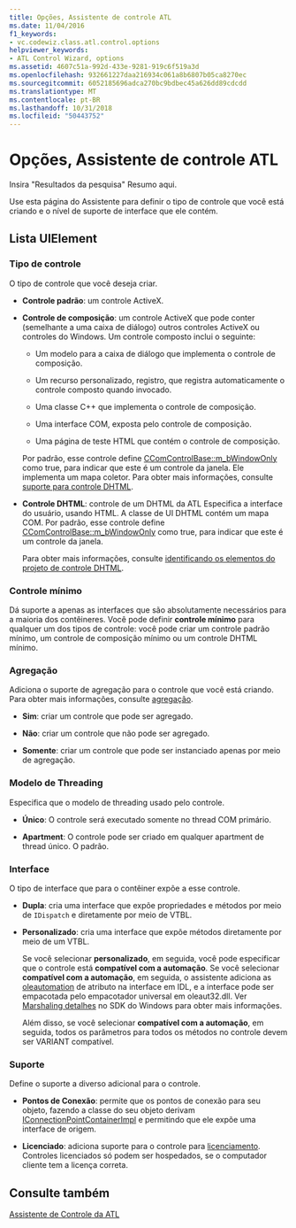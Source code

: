 ```yaml
---
title: Opções, Assistente de controle ATL
ms.date: 11/04/2016
f1_keywords:
- vc.codewiz.class.atl.control.options
helpviewer_keywords:
- ATL Control Wizard, options
ms.assetid: 4607c51a-992d-433e-9281-919c6f519a3d
ms.openlocfilehash: 932661227daa216934c061a8b6807b05ca8270ec
ms.sourcegitcommit: 6052185696adca270bc9bdbec45a626dd89cdcdd
ms.translationtype: MT
ms.contentlocale: pt-BR
ms.lasthandoff: 10/31/2018
ms.locfileid: "50443752"
---
```

# <a name="options-atl-control-wizard"></a>Opções, Assistente de controle ATL

Insira "Resultados da pesquisa" Resumo aqui.

Use esta página do Assistente para definir o tipo de controle que você está criando e o nível de suporte de interface que ele contém.

## <a name="uielement-list"></a>Lista UIElement

### <a name="control-type"></a>Tipo de controle

O tipo de controle que você deseja criar.

- **Controle padrão**: um controle ActiveX.

- **Controle de composição**: um controle ActiveX que pode conter (semelhante a uma caixa de diálogo) outros controles ActiveX ou controles do Windows. Um controle composto inclui o seguinte:

   - Um modelo para a caixa de diálogo que implementa o controle de composição.

   - Um recurso personalizado, registro, que registra automaticamente o controle composto quando invocado.

   - Uma classe C++ que implementa o controle de composição.

   - Uma interface COM, exposta pelo controle de composição.

   - Uma página de teste HTML que contém o controle de composição.

   Por padrão, esse controle define [CComControlBase::m_bWindowOnly](../../atl/reference/ccomcontrolbase-class.md#m_bwindowonly) como true, para indicar que este é um controle da janela. Ele implementa um mapa coletor. Para obter mais informações, consulte [suporte para controle DHTML](../../atl/atl-support-for-dhtml-controls.md).

- **Controle DHTML**: controle de um DHTML da ATL Especifica a interface do usuário, usando HTML. A classe de UI DHTML contém um mapa COM. Por padrão, esse controle define [CComControlBase::m_bWindowOnly](../../atl/reference/ccomcontrolbase-class.md#m_bwindowonly) como true, para indicar que este é um controle da janela.

   Para obter mais informações, consulte [identificando os elementos do projeto de controle DHTML](../../atl/identifying-the-elements-of-the-dhtml-control-project.md).

### <a name="minimal-control"></a>Controle mínimo

Dá suporte a apenas as interfaces que são absolutamente necessários para a maioria dos contêineres. Você pode definir **controle mínimo** para qualquer um dos tipos de controle: você pode criar um controle padrão mínimo, um controle de composição mínimo ou um controle DHTML mínimo.

### <a name="aggregation"></a>Agregação

Adiciona o suporte de agregação para o controle que você está criando. Para obter mais informações, consulte [agregação](../../atl/aggregation.md).

- **Sim**: criar um controle que pode ser agregado.

- **Não**: criar um controle que não pode ser agregado.

- **Somente**: criar um controle que pode ser instanciado apenas por meio de agregação.

### <a name="threading-model"></a>Modelo de Threading

Especifica que o modelo de threading usado pelo controle.

- **Único**: O controle será executado somente no thread COM primário.

- **Apartment**: O controle pode ser criado em qualquer apartment de thread único. O padrão.

### <a name="interface"></a>Interface

O tipo de interface que para o contêiner expõe a esse controle.

- **Dupla**: cria uma interface que expõe propriedades e métodos por meio de `IDispatch` e diretamente por meio de VTBL.

- **Personalizado**: cria uma interface que expõe métodos diretamente por meio de um VTBL.

   Se você selecionar **personalizado**, em seguida, você pode especificar que o controle está **compatível com a automação**. Se você selecionar **compatível com a automação**, em seguida, o assistente adiciona as [oleautomation](../../windows/oleautomation.md) de atributo na interface em IDL, e a interface pode ser empacotada pelo empacotador universal em oleaut32.dll. Ver [Marshaling detalhes](/windows/desktop/com/marshaling-details) no SDK do Windows para obter mais informações.

   Além disso, se você selecionar **compatível com a automação**, em seguida, todos os parâmetros para todos os métodos no controle devem ser VARIANT compatível.

### <a name="support"></a>Suporte

Define o suporte a diverso adicional para o controle.

- **Pontos de Conexão**: permite que os pontos de conexão para seu objeto, fazendo a classe do seu objeto derivam [IConnectionPointContainerImpl](../../atl/reference/iconnectionpointcontainerimpl-class.md) e permitindo que ele expõe uma interface de origem.

- **Licenciado**: adiciona suporte para o controle para [licenciamento](/windows/desktop/com/licensing). Controles licenciados só podem ser hospedados, se o computador cliente tem a licença correta.

## <a name="see-also"></a>Consulte também

[Assistente de Controle da ATL](../../atl/reference/atl-control-wizard.md)


